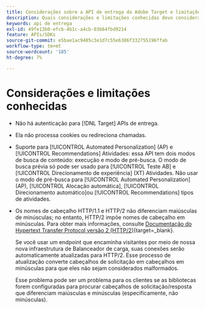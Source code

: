 ```yaml
---
title: Considerações sobre a API de entrega do Adobe Target e limitações conhecidas
description: Quais considerações e limitações conhecidas devo considerar ao usar o [!UICONTROL API de entrega do Adobe Target]?
keywords: api de entrega
exl-id: 49fe13b0-efcb-4b1c-a4cb-03b64fbd9214
feature: APIs/SDKs
source-git-commit: e5bae1ac9485c3e1d7c55e6386f332755196ffab
workflow-type: tm+mt
source-wordcount: '185'
ht-degree: 7%

---
```


# Considerações e limitações conhecidas

* Não há autenticação para [!DNL Target] APIs de entrega.
* Ela não processa cookies ou redireciona chamadas.
* Suporte para [!UICONTROL Automated Personalization] (AP) e [!UICONTROL Recommendations] Atividades: essa API tem dois modos de busca de conteúdo: execução e modo de pré-busca. O modo de busca prévia só pode ser usado para [!UICONTROL Teste AB] e [!UICONTROL Direcionamento de experiência] (XT) Atividades. Não usar o modo de pré-busca para [!UICONTROL Automated Personalization] (AP), [!UICONTROL Alocação automática], [!UICONTROL Direcionamento automático]ou [!UICONTROL Recommendations] tipos de atividades.
* Os nomes de cabeçalho HTTP/1.1 e HTTP/2 não diferenciam maiúsculas de minúsculas; no entanto, HTTP/2 impõe nomes de cabeçalho em minúsculas. Para obter mais informações, consulte [Documentação do Hypertext Transfer Protocol versão 2 (HTTP/2)](https://www.rfc-editor.org/rfc/rfc7540#section-8.1.2){target=_blank}.

  Se você usar um endpoint que encaminha visitantes por meio de nossa nova infraestrutura de Balanceador de carga, suas conexões serão automaticamente atualizadas para HTTP/2. Esse processo de atualização converte cabeçalhos de solicitação em cabeçalhos em minúsculas para que eles não sejam considerados malformados.

  Esse problema pode ser um problema para os clientes se as bibliotecas forem configuradas para procurar cabeçalhos de solicitação/resposta que diferenciam maiúsculas e minúsculas (especificamente, não minúsculas).
